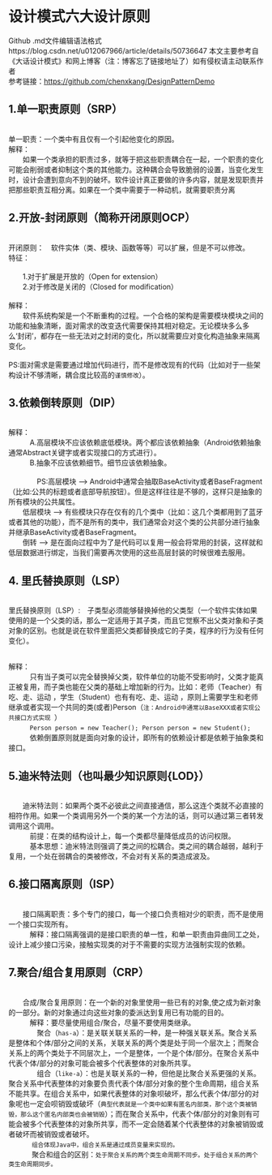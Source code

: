 # 设计模式六大设计原则

Github .md文件编辑语法格式https://blog.csdn.net/u012067966/article/details/50736647
本文主要参考自《大话设计模式》和网上博客（注：博客忘了链接地址了）如有侵权请主动联系作者
</br>参考链接：https://github.com/chenxkang/DesignPatternDemo

## 1.单一职责原则（SRP）
</br>单一职责：一个类中有且仅有一个引起他变化的原因。
</br>解释：  
　　如果一个类承担的职责过多，就等于把这些职责耦合在一起，一个职责的变化可能会削弱或者抑制这个类的其他能力。这种耦合会导致脆弱的设置，当变化发生时，设计会遭到意向不到的破坏。软件设计真正要做的许多内容，就是发现职责并把那些职责互相分离。如果在一个类中需要于一种动机，就需要职责分离
  
  
## 2.开放-封闭原则（简称开闭原则OCP）
</br>开闭原则：　软件实体（类、模块、函数等等）可以扩展，但是不可以修改。
</br>特征：  
</br>　　1.对于扩展是开放的（Open for extension）
</br>　　2.对于修改是关闭的（Closed for modification）  
</br> 解释：
</br>　　软件系统构架是一个不断重构的过程。一个合格的架构是需要模块模块之间的功能和抽象清晰，面对需求的改变迭代需要保持其相对稳定。无论模块多么多么‘封闭’，都存在一些无法对之封闭的变化，所以就需要应对变化构造抽象来隔离变化。  
</br>PS:面对需求是需要通过增加代码进行，而不是修改现有的代码（比如对于一些架构设计不够清晰，耦合度比较高的`谨慎修改`）。

## 3.依赖倒转原则（DIP）
</br> 解释：
</br>　　　A.高层模块不应该依赖底低模块。两个都应该依赖抽象（Android依赖抽象通常Abstract关键字或者实现接口的方式进行）。
</br>　　　B.抽象不应该依赖细节。细节应该依赖抽象。   
</br>　　　　PS:高层模块 --> Android中通常会抽取BaseActivity或者BaseFragment（比如:公共的标题或者底部导航按钮）。但是这样往往是不够的，这样只是抽象的所有模块的公共属性。
  </br>　　低层模块 --> 有些模块只存在仅有的几个类中（比如：这几个类都用到了蓝牙或者其他的功能），而不是所有的类中，我们通常会对这个类的公共部分进行抽象并继承BaseActivity或者BaseFragment。
</br>　　倒转 --> 是在面向过程中为了是代码可以复用一般会将常用的封装，这样就和低层数据进行绑定，当我们需要再次使用的这些高层封装的时候很难去服用。
## 4. 里氏替换原则（LSP）
</br>里氏替换原则（LSP）:　子类型必须能够替换掉他的父类型（一个软件实体如果使用的是一个父类的话，那么一定适用于其子类，而且它觉察不出父类对象和子类对象的区别。也就是说在软件里面把父类都替换成它的子类，程序的行为没有任何变化）。

</br> 解释：
</br>　　　只有当子类可以完全替换掉父类，软件单位的功能不受影响时，父类才能真正被复用，而子类也能在父类的基础上增加新的行为。比如：老师（Teacher）有吃、走、运动 ，学生（Student）也有有吃、走、运动 ，原则上需要学生和老师继承或者实现一个共同的类(或者)Person（`注：Android中通常以BaseXXX或者实现公共接口方式实现 `）
</br>　　　```Person person = new Teacher(); Person person = new Student();```
</br>　　　依赖倒置原则就是面向对象的设计，即所有的依赖设计都是依赖于抽象类和接口。

## 5.迪米特法则（也叫最少知识原则{LOD}）
</br>　　迪米特法则：如果两个类不必彼此之间直接通信，那么这连个类就不必直接的相符作用。如果一个类调用另外一个类的某一个方法的话，则可以通过第三者转发调用这个调用。 
</br>　　　前提：在类的结构设计上，每一个类都尽量降低成员的访问权限。
</br>　　　基本思想：迪米特法则强调了类之间的松耦合。类之间的耦合越弱，越利于复用，一个处在弱耦合的类被修改，不会对有关系的类造成波及。
## 6.接口隔离原则（ISP）
</br>　　接口隔离职责：多个专门的接口，每一个接口负责相对少的职责，而不是使用一个接口实现所有。
</br>　　　解释：接口隔离强调的是接口职责的单一性，和单一职责由异曲同工之处，设计上减少接口污染，接触实现类的对于不需要的实现方法强制实现的依赖。

## 7.聚合/组合复用原则（CRP）
</br>　　合成/聚合复用原则：在一个新的对象里使用一些已有的对象,使之成为新对象的一部分。新的对象通过向这些对象的委派达到复用已有功能的目的。
</br>　　　解释：要尽量使用组合/聚合，尽量不要使用类继承。
</br>　　　　聚合（`has-a`）：是关联关联关系的一种，是一种强关联关系。聚合关系是整体和个体/部分之间的关系，关联关系的两个类是处于同一个层次上；而聚合关系上的两个类处于不同层次上，一个是整体，一个是个体/部分。在聚合关系中代表个体/部分的对象可能会被多个代表整体的对象所共享。
</br>　　　　组合（`like-a`）：也是关联关系的一种，但他是比聚合关系更强的关系。聚合关系中代表整体的对象要负责代表个体/部分对象的整个生命周期，组合关系不能共享。在组合关系中，如果代表整体的对象呗破坏，那么代表个体/部分的对象呢也一定会呗销毁或破坏（`典型代表就是一个类中如果有匿名内部类，那个这个类被销毁，那么这个匿名内部类也会被销毁`）；而在聚合关系中，代表个体/部分的对象则有可能会被多个代表整体的对象所共享，而不一定会随着某个代表整体的对象被销毁或者破坏而被销毁或者破坏。
</br>　　　  `组合体现Java中，组合关系是通过成员变量来实现的。`
</br>　　　  聚合和组合的区别：`处于聚合关系的两个类生命周期不同步。处于组合关系的两个类生命周期同步。`









